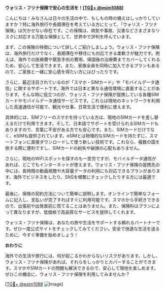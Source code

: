 **ウォリス・フツナ保険で安心の生活を！[[TG💪+ @esim1088](https://t.me/s/esim1088)]**

こんにちは！みなさんは日々の生活の中で、もしもの時の備えはしっかりしていますか？特に海外旅行や長期滞在を考えている方にとって、「ウォリス・フツナ保険」は欠かせない存在です。この保険は、病気や事故、災害などさまざまなリスクに対応する万能な保険として、世界中で評判を呼んでいます。

まず、この保険の特徴について詳しくご紹介しましょう。ウォリス・フツナ保険は、海外旅行だけでなく、長期滞在や移住にも対応できる柔軟さが魅力です。例えば、海外での医療費や緊急手術の費用、帰国後の治療費までカバーしてくれるため、安心して生活できます。また、家族全員を同時に加入できるプランもあるので、ご家族と一緒に安心感を得たい方にはぴったりです。

さらに、最近注目されているのが「スマホ・SIMカード」や「モバイルデータ通信」に関するサポートです。海外では日本と異なる通信環境に直面することがあります。そんな時に役立つのが、ウォリス・フツナ保険が提携している各種SIMカードやモバイルデータ通信サービスです。これらは現地のネットワークを利用した高速通信が可能で、観光や仕事、日常生活で便利に使えます。

具体的には、SIMフリーのスマホを持っている方は、現地のSIMカードを差し替えるだけで利用できます。そして、日本語でサポートを受けられるSIMカードもありますので、言葉に不安がある方でも安心です。また、SIMカードだけでなく、eSIMも提供されています。eSIMとは物理的なSIMカードを持たずに、スマートフォンに直接ダウンロードして使う新しい技術です。これなら、複数の国を旅する際に便利ですし、SIMカードの紛失や破損の心配もありません。

さらに、現地のWiFiスポットを探すのも一苦労ですが、モバイルデータ通信があれば、どこでもインターネットが使えます。ウォリス・フツナ保険の提携先の中には、長時間の動画視聴や大容量データの利用にも対応できるプランがあります。海外でビジネスをしたり、SNSを頻繁にチェックしたりする方には最適です。

最後に、保険の契約方法について簡単に説明します。オンラインで簡単なフォームに記入し、支払いが完了すればすぐに利用可能です。スマホから手続きできるので、出張前や出発直前に慌てることはありません。また、保険料はプランによって異なりますが、低価格で高品質なサービスを提供してくれます。

ウォリス・フツナ保険は、あなたの旅や生活をサポートする頼れるパートナーです。ぜひ一度公式サイトをチェックしてみてください。安全で快適な生活を送るために、今すぐ準備を始めましょう！

**おわりに**

海外での生活や旅行には、何が起こるかわからないリスクがあります。しかし、ウォリス・フツナ保険があれば、それらをしっかりとカバーすることができます。スマホやSIMカードの問題も解決できるので、安心して現地を楽しめます。ぜひこの機会に、ウォリス・フツナ保険を利用してみませんか？

[[TG💪+ @esim1088](https://t.me/s/esim1088) ![Image](https://i.postimg.cc/Y0z9fWf4/image.png)]